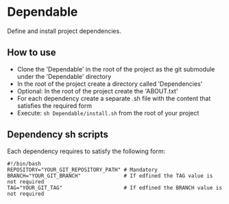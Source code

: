 # Dependable

Define and install project dependencies.

## How to use

- Clone the 'Dependable' in the root of the project as the git submodule under the 'Dependable' directory
- In the root of the project create a directory called 'Dependencies'
- Optional: In the root of the project create the 'ABOUT.txt'
- For each dependency create a separate .sh file with the content that satisfies the required form
- Execute: `sh Dependable/install.sh` from the root of your project

## Dependency sh scripts

Each dependency requires to satisfy the following form:

```shell
#!/bin/bash
REPOSITORY="YOUR_GIT_REPOSITORY_PATH" # Mandatory
BRANCH="YOUR_GIT_BRANCH"              # If edfined the TAG value is not required
TAG="YOUR_GIT_TAG"                    # If edfined the BRANCH value is not required
```
